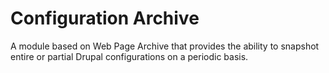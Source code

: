 # Configuration Archive

A module based on Web Page Archive that provides the ability to snapshot entire or partial Drupal configurations on a periodic basis.
